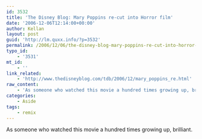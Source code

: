 ```yaml
---
id: 3532
title: 'The Disney Blog: Mary Poppins re-cut into Horror film'
date: '2006-12-06T12:14:00+00:00'
author: Kellan
layout: post
guid: 'http://lm.quxx.info/?p=3532'
permalink: /2006/12/06/the-disney-blog-mary-poppins-re-cut-into-horror-film/
typo_id:
    - '3531'
mt_id:
    - ''
link_related:
    - 'http://www.thedisneyblog.com/tdb/2006/12/mary_poppins_re.html'
raw_content:
    - 'As someone who watched this movie a hundred times growing up, brilliant.'
categories:
    - Aside
tags:
    - remix
---
```


As someone who watched this movie a hundred times growing up, brilliant.